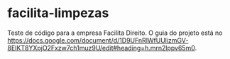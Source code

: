 # facilita-limpezas

Teste de código para a empresa Facilita Direito. O guia do projeto está no https://docs.google.com/document/d/1D9UFnRlWfUUlizmGV-8EIKT8YXpjO2Fxzw7ch1muz9U/edit#heading=h.mrn2lppv65m0.
